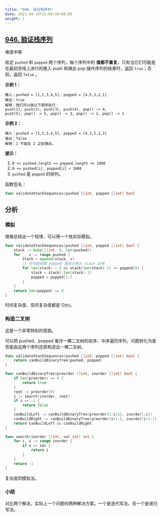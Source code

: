 ```yaml
---
title: "946. 验证栈序列"
date: 2021-04-19T22:04:56+08:00
weight: 1
---
```


## [946. 验证栈序列](https://leetcode-cn.com/problems/validate-stack-sequences/)

难度中等

给定 `pushed` 和 `popped` 两个序列，每个序列中的 **值都不重复**，只有当它们可能是在最初空栈上进行的推入 push 和弹出 pop 操作序列的结果时，返回 `true`；否则，返回 `false` 。

**示例 1：**

```
输入：pushed = [1,2,3,4,5], popped = [4,5,3,2,1]
输出：true
解释：我们可以按以下顺序执行：
push(1), push(2), push(3), push(4), pop() -> 4,
push(5), pop() -> 5, pop() -> 3, pop() -> 2, pop() -> 1
```

**示例 2：**

```
输入：pushed = [1,2,3,4,5], popped = [4,3,5,1,2]
输出：false
解释：1 不能在 2 之前弹出。
```

**提示：**

1. `0 <= pushed.length == popped.length <= 1000`
2. `0 <= pushed[i], popped[i] < 1000`
3. `pushed` 是 `popped` 的排列。

函数签名：

```go
func validateStackSequences(pushed []int, popped []int) bool
```

## 分析

### 模拟

很难总结出一个规律，可以用一个栈实际模拟。

```go
func validateStackSequences(pushed []int, popped []int) bool {
	stack := make([]int, 0, len(pushed))
	for _, v := range pushed {
		stack = append(stack, v)
		// 尽可能地把 popped 里的元素从 stack 出栈
		for len(stack) > 0 && stack[len(stack)-1] == popped[0] {
			stack = stack[:len(stack)-1]
			popped = popped[1:]
		}
	}
	return len(popped) == 0
}
```

时间复杂度、空间复杂度都是 O(n)。

### 构造二叉树

这是一个非常特别的思路。

可以把 pushed、popped 看作一棵二叉树的前序、中序遍历序列，问题转化为是否能由这两个序列还原构造出一棵二叉树。

```go
func validateStackSequences(pushed []int, popped []int) bool {
	return canBuildBinaryTree(pushed, popped)
}

func canBuildBinaryTree(preorder []int, inorder []int) bool {
	if len(preorder) == 0 {
		return true
	}
	root := preorder[0]
	i := search(inorder, root)
	if i == -1 {
		return false
	}
	canBuildLeft := canBuildBinaryTree(preorder[1:i+1], inorder[:i])
	canBuildRight := canBuildBinaryTree(preorder[i+1:], inorder[i+1:])
	return canBuildLeft && canBuildRight
}

func search(inorder []int, val int) int {
	for i, v := range inorder {
		if v == val {
			return i
		}
	}
	return -1
}
```

复杂度同模拟法。

### 小结

对比两个解法，实际上一个问题的两种解决方案。一个是迭代写法，另一个是递归写法。
